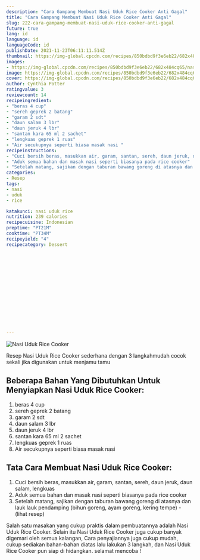 ```yaml
---
description: "Cara Gampang Membuat Nasi Uduk Rice Cooker Anti Gagal"
title: "Cara Gampang Membuat Nasi Uduk Rice Cooker Anti Gagal"
slug: 222-cara-gampang-membuat-nasi-uduk-rice-cooker-anti-gagal
future: true
lang: id
language: id
languageCode: id
publishDate: 2021-11-23T06:11:11.514Z 
thumbnail: https://img-global.cpcdn.com/recipes/850bdbd9f3e6eb22/682x484cq65/nasi-uduk-rice-cooker-foto-resep-utama.webp
images:
- https://img-global.cpcdn.com/recipes/850bdbd9f3e6eb22/682x484cq65/nasi-uduk-rice-cooker-foto-resep-utama.webp
image: https://img-global.cpcdn.com/recipes/850bdbd9f3e6eb22/682x484cq65/nasi-uduk-rice-cooker-foto-resep-utama.webp
cover: https://img-global.cpcdn.com/recipes/850bdbd9f3e6eb22/682x484cq65/nasi-uduk-rice-cooker-foto-resep-utama.webp
author: Cynthia Potter
ratingvalue: 3
reviewcount: 14
recipeingredient:
- "beras 4 cup"
- "sereh geprek 2 batang"
- "garam 2 sdt"
- "daun salam 3 lbr"
- "daun jeruk 4 lbr"
- "santan kara 65 ml 2 sachet"
- "lengkuas geprek 1 ruas"
- "Air secukupnya seperti biasa masak nasi "
recipeinstructions:
- "Cuci bersih beras, masukkan air, garam, santan, sereh, daun jeruk, daun salam, lengkuas"
- "Aduk semua bahan dan masak nasi seperti biasanya pada rice cooker"
- "Setelah matang, sajikan dengan taburan bawang goreng di atasnya dan lauk lauk pendamping (bihun goreng, ayam goreng, kering tempe)           (lihat resep)"
categories:
- Resep
tags:
- nasi
- uduk
- rice

katakunci: nasi uduk rice 
nutrition: 239 calories
recipecuisine: Indonesian
preptime: "PT21M"
cooktime: "PT34M"
recipeyield: "4"
recipecategory: Dessert


     
    
    
    
    
    
    
    
    
    
    
      
    
---
```



![Nasi Uduk Rice Cooker](https://img-global.cpcdn.com/recipes/850bdbd9f3e6eb22/682x484cq65/nasi-uduk-rice-cooker-foto-resep-utama.webp)

Resep Nasi Uduk Rice Cooker  sederhana dengan 3 langkahmudah cocok sekali jika digunakan untuk menjamu tamu

<!--inarticleads1-->

## Beberapa Bahan Yang Dibutuhkan Untuk Menyiapkan Nasi Uduk Rice Cooker:

1. beras 4 cup
1. sereh geprek 2 batang
1. garam 2 sdt
1. daun salam 3 lbr
1. daun jeruk 4 lbr
1. santan kara 65 ml 2 sachet
1. lengkuas geprek 1 ruas
1. Air secukupnya seperti biasa masak nasi 



<!--inarticleads2-->

## Tata Cara Membuat Nasi Uduk Rice Cooker:

1. Cuci bersih beras, masukkan air, garam, santan, sereh, daun jeruk, daun salam, lengkuas
1. Aduk semua bahan dan masak nasi seperti biasanya pada rice cooker
1. Setelah matang, sajikan dengan taburan bawang goreng di atasnya dan lauk lauk pendamping (bihun goreng, ayam goreng, kering tempe) -           (lihat resep)




Salah satu masakan yang cukup praktis dalam pembuatannya adalah  Nasi Uduk Rice Cooker. Selain itu  Nasi Uduk Rice Cooker  juga cukup banyak digemari oleh semua kalangan, Cara penyajiannya juga cukup mudah, cukup sediakan bahan-bahan diatas lalu lakukan 3 langkah, dan  Nasi Uduk Rice Cooker  pun siap di hidangkan. selamat mencoba !
